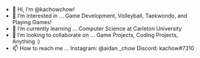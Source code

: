 - 👋 Hi, I’m @kachowchow!
- 👀 I’m interested in ... Game Development, Volleyball, Taekwondo, and Playing Games!
- 🌱 I’m currently learning ... Computer Science at Carleton University
- 💞️ I’m looking to collaborate on ... Game Projects, Coding Projects, Anything :)
- 📫 How to reach me ... Instagram: @aidan._chow Discord: kachow#7310 

<!---
kachowchow/kachowchow is a ✨ special ✨ repository because its `README.md` (this file) appears on your GitHub profile.
You can click the Preview link to take a look at your changes.
--->
